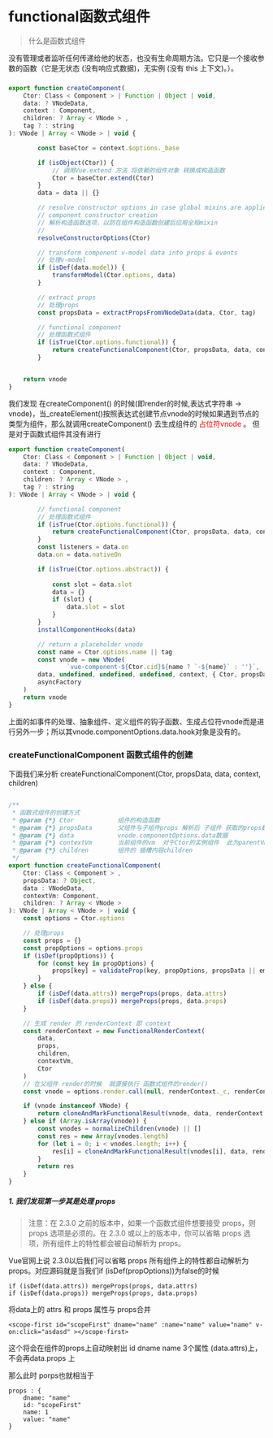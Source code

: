 # functional函数式组件

> 什么是函数式组件

没有管理或者监听任何传递给他的状态，也没有生命周期方法。它只是一个接收参数的函数（它是无状态 (没有响应式数据)，无实例 (没有 this 上下文)。）。


### 

```js
export function createComponent(
    Ctor: Class < Component > | Function | Object | void,
    data: ? VNodeData,
    context : Component,
    children: ? Array < VNode > ,
    tag ? : string
): VNode | Array < VNode > | void {

        const baseCtor = context.$options._base

        if (isObject(Ctor)) {
            // 调用Vue.extend 方法 将依赖的组件对象 转换成构造函数
            Ctor = baseCtor.extend(Ctor)
        }
        data = data || {}

        // resolve constructor options in case global mixins are applied after
        // component constructor creation
        // 解析构造函数选项，以防在组件构造函数创建后应用全局mixin
        // 
        resolveConstructorOptions(Ctor)

        // transform component v-model data into props & events
        // 处理v-model
        if (isDef(data.model)) {
            transformModel(Ctor.options, data)
        }

        // extract props
        // 处理props
        const propsData = extractPropsFromVNodeData(data, Ctor, tag)

        // functional component
        // 处理函数式组件
        if (isTrue(Ctor.options.functional)) {
            return createFunctionalComponent(Ctor, propsData, data, context, children)
        }


    return vnode
}
```
我们发现 在createComponent() 的时候(即render的时候,表达式字符串 -> vnode)，当_createElement()按照表达式创建节点vnode的时候如果遇到节点的类型为组件，那么就调用createComponent() 去生成组件的 <font color=red> 占位符vnode </font>。 但是对于函数式组件其没有进行 

```js
export function createComponent(
    Ctor: Class < Component > | Function | Object | void,
    data: ? VNodeData,
    context : Component,
    children: ? Array < VNode > ,
    tag ? : string
): VNode | Array < VNode > | void {

        // functional component
        // 处理函数式组件
        if (isTrue(Ctor.options.functional)) {
            return createFunctionalComponent(Ctor, propsData, data, context, children)
        }
        const listeners = data.on
        data.on = data.nativeOn

        if (isTrue(Ctor.options.abstract)) {
          
            const slot = data.slot
            data = {}
            if (slot) {
                data.slot = slot
            }
        }
        installComponentHooks(data)

        // return a placeholder vnode
        const name = Ctor.options.name || tag
        const vnode = new VNode(
                `vue-component-${Ctor.cid}${name ? `-${name}` : ''}`,
        data, undefined, undefined, undefined, context, { Ctor, propsData, listeners, tag, children },
        asyncFactory
    )
    return vnode
}
```
上面的如事件的处理、抽象组件、定义组件的钩子函数、生成占位符vnode而是进行另外一步；所以其vnode.componentOptions.data.hook对象是没有的。

### createFunctionalComponent 函数式组件的创建
下面我们来分析 createFunctionalComponent(Ctor, propsData, data, context, children)

```js

/**
 * 函数式组件的创建方式
 * @param {*} Ctor            组件的构造函数
 * @param {*} propsData       父组件与子组件props 解析后 子组件 获取的props数据
 * @param {*} data            vnode.componentOptions.data数据
 * @param {*} contextVm       当前组件的vm  对于Ctor的实例组件  此为parentVM
 * @param {*} children        组件的 插槽内容children
 */
export function createFunctionalComponent(
    Ctor: Class < Component > ,
    propsData: ? Object,
    data : VNodeData,
    contextVm: Component,
    children: ? Array < VNode >
): VNode | Array < VNode > | void {
    const options = Ctor.options

    // 处理props
    const props = {}
    const propOptions = options.props
    if (isDef(propOptions)) {
        for (const key in propOptions) {
            props[key] = validateProp(key, propOptions, propsData || emptyObject)
        }
    } else {
        if (isDef(data.attrs)) mergeProps(props, data.attrs)
        if (isDef(data.props)) mergeProps(props, data.props)
    }

    // 生成 render 的 renderContext 即 context
    const renderContext = new FunctionalRenderContext(
        data,
        props,
        children,
        contextVm,
        Ctor
    )
    // 在父组件 render的时候  就直接执行 函数式组件的render()   
    const vnode = options.render.call(null, renderContext._c, renderContext)

    if (vnode instanceof VNode) {
        return cloneAndMarkFunctionalResult(vnode, data, renderContext.parent, options)
    } else if (Array.isArray(vnode)) {
        const vnodes = normalizeChildren(vnode) || []
        const res = new Array(vnodes.length)
        for (let i = 0; i < vnodes.length; i++) {
            res[i] = cloneAndMarkFunctionalResult(vnodes[i], data, renderContext.parent, options)
        }
        return res
    }
}
```

##### 1. 我们发现第一步其是处理 props  

> 注意：在 2.3.0 之前的版本中，如果一个函数式组件想要接受 props，则 props 选项是必须的。在 2.3.0 或以上的版本中，你可以省略 props 选项，所有组件上的特性都会被自动解析为 props。

Vue官网上说 2.3.0以后我们可以省略 props 所有组件上的特性都自动解析为props。对应源码就是当我们if (isDef(propOptions))为false的时候

```
if (isDef(data.attrs)) mergeProps(props, data.attrs)
if (isDef(data.props)) mergeProps(props, data.props)
```
将data上的 attrs 和 props 属性与 props合并
```
<scope-first id="scopeFirst" dname="name" :name="name" value="name" v-on:click="asdasd" ></scope-first>
```
这个将会在组件的props上自动映射出 id dname name 3个属性 (data.attrs)上，不会再data.props 上

那么此时 porps也就相当于
```
props : {
    dname: "name"
    id: "scopeFirst"
    name: 1
    value: "name"
}
```

